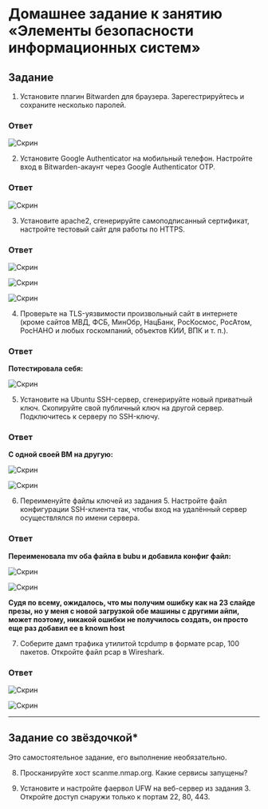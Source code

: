 # Домашнее задание к занятию «Элементы безопасности информационных систем»

## Задание

1. Установите плагин Bitwarden для браузера. Зарегестрируйтесь и сохраните несколько паролей.

### Ответ

![Скрин](https://github.com/Jlljully/Security/blob/main/Screenshot_6.png "Поставлен")

2. Установите Google Authenticator на мобильный телефон. Настройте вход в Bitwarden-акаунт через Google Authenticator OTP.

### Ответ

![Скрин](https://github.com/Jlljully/Security/blob/main/Screenshot_7.png "Привязан")

3. Установите apache2, сгенерируйте самоподписанный сертификат, настройте тестовый сайт для работы по HTTPS.

### Ответ

![Скрин](https://github.com/Jlljully/Security/blob/main/Screenshot_10.png "Апач стартован")

![Скрин](https://github.com/Jlljully/Security/blob/main/Screenshot_9.png "Ключ сгенерен")

![Скрин](https://github.com/Jlljully/Security/blob/main/Screenshot_8.png "Всем сайтам сайт!")

4. Проверьте на TLS-уязвимости произвольный сайт в интернете (кроме сайтов МВД, ФСБ, МинОбр, НацБанк, РосКосмос, РосАтом, РосНАНО и любых госкомпаний, объектов КИИ, ВПК и т. п.).

### Ответ

**Потестировала себя:**

![Скрин](https://github.com/Jlljully/Security/blob/main/Screenshot_11.png "Тест")

5. Установите на Ubuntu SSH-сервер, сгенерируйте новый приватный ключ. Скопируйте свой публичный ключ на другой сервер. Подключитесь к серверу по SSH-ключу.
 
### Ответ

**С одной своей ВМ на другую:**

![Скрин](https://github.com/Jlljully/Security/blob/main/Screenshot_13.png "Тест")

![Скрин](https://github.com/Jlljully/Security/blob/main/Screenshot_12.png "Тест")

6. Переименуйте файлы ключей из задания 5. Настройте файл конфигурации SSH-клиента так, чтобы вход на удалённый сервер осуществлялся по имени сервера.

### Ответ

**Переименовала mv оба файла в bubu и добавила конфиг файл:**

![Скрин](https://github.com/Jlljully/Security/blob/main/Screenshot_141.png "Переименование")

![Скрин](https://github.com/Jlljully/Security/blob/main/Screenshot_15.png "выход-вход")

**Судя по всему, ожидалось, что мы получим ошибку как на 23 слайде презы, но у меня с новой загрузкой обе машины с другими айпи, может поэтому, никакой ошибки не получилось создать, он просто еще раз добавил ее в known host**

7. Соберите дамп трафика утилитой tcpdump в формате pcap, 100 пакетов. Откройте файл pcap в Wireshark.

### Ответ

![Скрин](https://github.com/Jlljully/Security/blob/main/Screenshot_16.png "Дамп")

![Скрин](https://github.com/Jlljully/Security/blob/main/Screenshot_17.png "Дамп")

 ---
 
## Задание со звёздочкой* 

Это самостоятельное задание, его выполнение необязательно.

8. Просканируйте хост scanme.nmap.org. Какие сервисы запущены?

9. Установите и настройте фаервол UFW на веб-сервер из задания 3. Откройте доступ снаружи только к портам 22, 80, 443.

